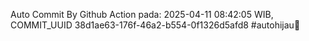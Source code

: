 Auto Commit By Github Action pada: 2025-04-11 08:42:05 WIB, COMMIT_UUID 38d1ae63-176f-46a2-b554-0f1326d5afd8 #autohijau🗿
